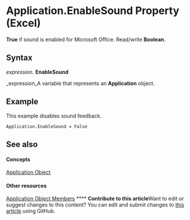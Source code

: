 
# Application.EnableSound Property (Excel)

 **True** if sound is enabled for Microsoft Office. Read/write **Boolean**.


## Syntax

 _expression_. **EnableSound**

 _expression_A variable that represents an  **Application** object.


## Example

This example disables sound feedback.


```
Application.EnableSound = False
```


## See also


#### Concepts


 [Application Object](19b73597-5cf9-4f56-8227-b5211f657f6f.md)
#### Other resources


 [Application Object Members](4cb9ca42-8d07-cc9c-2d80-4eb9a5921e1e.md)
****   **Contribute to this article**Want to edit or suggest changes to this content? You can edit and submit changes to  [this article](https://github.com/jhershey00/VBA_Excel_Test/OpenXMLCon/articles/8372b9dd-2929-6b5d-f51b-4409349dd6e6.md) using GitHub.


